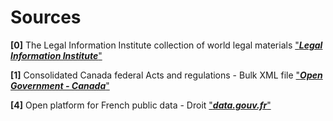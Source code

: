 # Sources

**[0]** The Legal Information Institute collection of world legal materials ["**_Legal Information Institute_**"](https://www.law.cornell.edu/world)

**[1]** Consolidated Canada federal Acts and regulations - Bulk XML file ["**_Open Government - Canada_**"](https://open.canada.ca/data/en/dataset/ff56de85-f8b9-4719-8dff-ecf362adf0af)

**[4]** Open platform for French public data - Droit ["**_data.gouv.fr_**"](https://www.data.gouv.fr/en/search/?q=droit)

